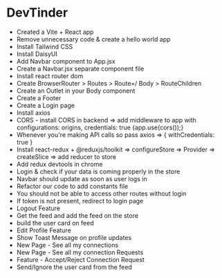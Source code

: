 # DevTinder

- Created a Vite + React app
- Remove unnecessary code & create a hello world app
- Install Tailwind CSS
- Install DaisyUI
- Add Navbar component to App.jsx
- Create a Navbar.jsx separate component file
- Install react router dom
- Create BrowserRouter > Routes > Route=/ Body > RouteChildren
- Create an Outlet in your Body component
- Create a Footer
- Create a Login page
- Install axios
- CORS - install CORS in backend => add middleware to app with configurations: origins, credentials: true {app.use(cors());}
- Whenever you're making API calls so pass axios => { withCredentials: true }
- Install react-redux + @reduxjs/toolkit => configureStore => Provider => createSlice => add reducer to store
- Add redux devtools in chrome
- Login & check if your data is coming properly in the store
- Navbar should update as soon as user logs in
- Refactor our code to add constants file
- You should not be able to access other routes without login 
- If token is not present, redirect to login page
- Logout Feature
- Get the feed and add the feed on the store
- build the user card on feed
- Edit Profile Feature
- Show Toast Message on profile updates
- New Page - See all my connections
- New Page - See all my connection Requests
- Feature - Accept/Reject Connection Request
- Send/Ignore the user card from the feed
